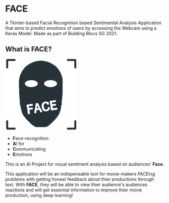# FACE
A Tkinter-based Facial Recognition based Sentimental Analysis Application that aims to predict emotions of users by accessing the Webcam using a Keras Model. Made as part of Building Blocs SG 2021.

## What is FACE?
![logo](assets/logo.png?raw=true)

- **F**ace-recognition
- **A**I for
- **C**ommunicating
- **E**motions

This is an AI Project for visual sentiment analysis based on audiences' **Face**.

This application will be an indispensable tool for movie-makers *FACE*ing problems with getting honest feedback about thier productions through text.
With **FACE**, they will be able to view thier audience's audiences reactions and will get essential information to improve thier movie production, using deep learning!

